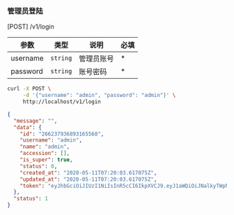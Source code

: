 ### 管理员登陆

[POST] /v1/login

| 参数     | 类型     | 说明       | 必填 |
| -------- | -------- | ---------- | ---- |
| username | `string` | 管理员账号 | \*   |
| password | `string` | 账号密码   | \*   |

```bash
curl -X POST \
     -d '{"username": "admin", "password": "admin"}' \
     http://localhost/v1/login
```

```json
{
  "message": "",
  "data": {
    "id": "266237936893165568",
    "username": "admin",
    "name": "admin",
    "accession": [],
    "is_super": true,
    "status": 0,
    "created_at": "2020-05-11T07:20:03.617075Z",
    "updated_at": "2020-05-11T07:20:03.617075Z",
    "token": "eyJhbGciOiJIUzI1NiIsInR5cCI6IkpXVCJ9.eyJ1aWQiOiJNalkyTWpNM09UTTJPRGt6TVRZMU5UWTQiLCJhdWQiOiIyNjYyMzc5MzY4OTMxNjU1NjgiLCJleHAiOjE1OTA2NTcwMTgsImp0aSI6IjI2NjIzNzkzNjg5MzE2NTU2OCIsImlhdCI6MTU5MDYzNTQxOCwiaXNzIjoiYWRtaW4iLCJuYmYiOjE1OTA2MzU0MTh9.azzP0TDfFuY4ybDDj-6sS0Cfj9uN3MxV4lNf7gCNVzc"
  },
  "status": 1
}
```
